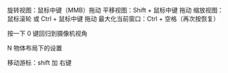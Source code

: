 旋转视图：鼠标中键（MMB）拖动
平移视图：Shift + 鼠标中键 拖动
缩放视图：鼠标滚轮 或 Ctrl + 鼠标中键 拖动
最大化当前窗口：Ctrl + 空格（再次按恢复）

按一下 0 键回归到摄像机视角

N 物体布局下的设置

移动游标：shift 加 右键